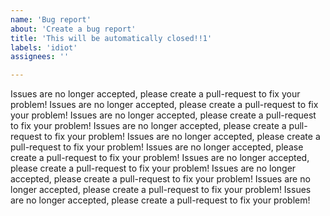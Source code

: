 ```yaml
---
name: 'Bug report'
about: 'Create a bug report'
title: 'This will be automatically closed!!1'
labels: 'idiot'
assignees: ''

---
```


Issues are no longer accepted, please create a pull-request to fix your problem!
Issues are no longer accepted, please create a pull-request to fix your problem!
Issues are no longer accepted, please create a pull-request to fix your problem!
Issues are no longer accepted, please create a pull-request to fix your problem!
Issues are no longer accepted, please create a pull-request to fix your problem!
Issues are no longer accepted, please create a pull-request to fix your problem!
Issues are no longer accepted, please create a pull-request to fix your problem!
Issues are no longer accepted, please create a pull-request to fix your problem!
Issues are no longer accepted, please create a pull-request to fix your problem!
Issues are no longer accepted, please create a pull-request to fix your problem!


